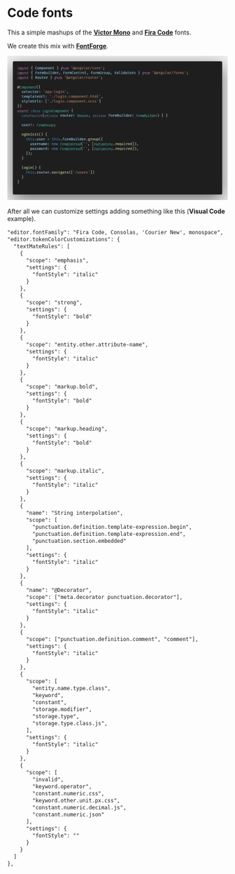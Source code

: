 # Code fonts

This a simple mashups of the **[Victor Mono](https://github.com/rubjo/victor-mono)** and **[Fira Code](https://github.com/tonsky/FiraCode)** fonts.

We create this mix with **[FontForge](https://fontforge.org/en-US/downloads/)**.

![Example](img/code.png)

After all we can customize settings adding something like this (**Visual Code** example).


    "editor.fontFamily": "Fira Code, Consolas, 'Courier New', monospace",
    "editor.tokenColorCustomizations": {
      "textMateRules": [
        {
          "scope": "emphasis",
          "settings": {
            "fontStyle": "italic"
          }
        },
        {
          "scope": "strong",
          "settings": {
            "fontStyle": "bold"
          }
        },
        {
          "scope": "entity.other.attribute-name",
          "settings": {
            "fontStyle": "italic"
          }
        },
        {
          "scope": "markup.bold",
          "settings": {
            "fontStyle": "bold"
          }
        },
        {
          "scope": "markup.heading",
          "settings": {
            "fontStyle": "bold"
          }
        },
        {
          "scope": "markup.italic",
          "settings": {
            "fontStyle": "italic"
          }
        },
        {
          "name": "String interpolation",
          "scope": [
            "punctuation.definition.template-expression.begin",
            "punctuation.definition.template-expression.end",
            "punctuation.section.embedded"
          ],
          "settings": {
            "fontStyle": "italic"
          }
        },
        {
          "name": "@Decorator",
          "scope": ["meta.decorator punctuation.decorator"],
          "settings": {
            "fontStyle": "italic"
          }
        },
        {
          "scope": ["punctuation.definition.comment", "comment"],
          "settings": {
            "fontStyle": "italic"
          }
        },
        {
          "scope": [
            "entity.name.type.class", 
            "keyword", 
            "constant", 
            "storage.modifier", 
            "storage.type",
            "storage.type.class.js", 
          ],
          "settings": {
            "fontStyle": "italic"
          }
        },
        {
          "scope": [
            "invalid",
            "keyword.operator",
            "constant.numeric.css",
            "keyword.other.unit.px.css",
            "constant.numeric.decimal.js",
            "constant.numeric.json"
          ],
          "settings": {
            "fontStyle": ""
          }
        }
      ]
    },
